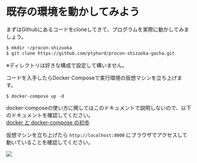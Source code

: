# 既存の環境を動かしてみよう

まずはGithubにあるコードをcloneしてきて、プログラムを実際に動かしてみましょう。

```sh
$ mkdir ~/procon-shizuoka
$ git clone https://github.com/ptyhard/procon-shizuoka-gacha.git
```
※ディレクトリは好きな構成で設定して構いません。

コードを入手したらDocker Composeで実行環境の仮想マシンを立ち上げます。

```
$ docker-compose up -d
```
docker-composeの使い方に関してはこのドキュメントで説明しないので、以下のドキュメントを確認してください。  
[docker と docker-compose の初歩](https://qiita.com/hiyuzawa/items/81490020568417d85e86)


仮想マシンを立ち上げたら `http://localhost:8000` にブラウザでアクセスして動いていることを確認してください。

![](/images/image1.png)
